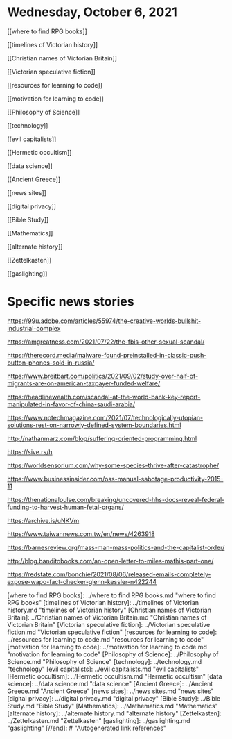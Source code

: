 # Wednesday, October 6, 2021

[[where to find RPG books]]

 
[[timelines of Victorian history]]


[[Christian names of Victorian Britain]]

[[Victorian speculative fiction]]

[[resources for learning to code]]

[[motivation for learning to code]]

[[Philosophy of Science]]

[[technology]]

[[evil capitalists]]

[[Hermetic occultism]]

[[data science]]

[[Ancient Greece]]

[[news sites]]

[[digital privacy]]

[[Bible Study]]

[[Mathematics]]

[[alternate history]]

[[Zettelkasten]]

[[gaslighting]]

# Specific news stories

https://99u.adobe.com/articles/55974/the-creative-worlds-bullshit-industrial-complex

https://amgreatness.com/2021/07/22/the-fbis-other-sexual-scandal/

https://therecord.media/malware-found-preinstalled-in-classic-push-button-phones-sold-in-russia/

https://www.breitbart.com/politics/2021/09/02/study-over-half-of-migrants-are-on-american-taxpayer-funded-welfare/

https://headlinewealth.com/scandal-at-the-world-bank-key-report-manipulated-in-favor-of-china-saudi-arabia/

https://www.notechmagazine.com/2021/07/technologically-utopian-solutions-rest-on-narrowly-defined-system-boundaries.html

http://nathanmarz.com/blog/suffering-oriented-programming.html

https://sive.rs/h

https://worldsensorium.com/why-some-species-thrive-after-catastrophe/

https://www.businessinsider.com/oss-manual-sabotage-productivity-2015-11

https://thenationalpulse.com/breaking/uncovered-hhs-docs-reveal-federal-funding-to-harvest-human-fetal-organs/


https://archive.is/uNKVm

https://www.taiwannews.com.tw/en/news/4263918

https://barnesreview.org/mass-man-mass-politics-and-the-capitalist-order/

http://blog.banditobooks.com/an-open-letter-to-miles-mathis-part-one/

https://redstate.com/bonchie/2021/08/06/released-emails-completely-expose-wapo-fact-checker-glenn-kessler-n422244





[//begin]: # "Autogenerated link references for markdown compatibility"
[where to find RPG books]: ../where to find RPG books.md "where to find RPG books"
[timelines of Victorian history]: ../timelines of Victorian history.md "timelines of Victorian history"
[Christian names of Victorian Britain]: ../Christian names of Victorian Britain.md "Christian names of Victorian Britain"
[Victorian speculative fiction]: ../Victorian speculative fiction.md "Victorian speculative fiction"
[resources for learning to code]: ../resources for learning to code.md "resources for learning to code"
[motivation for learning to code]: ../motivation for learning to code.md "motivation for learning to code"
[Philosophy of Science]: ../Philosophy of Science.md "Philosophy of Science"
[technology]: ../technology.md "technology"
[evil capitalists]: ../evil capitalists.md "evil capitalists"
[Hermetic occultism]: ../Hermetic occultism.md "Hermetic occultism"
[data science]: ../data science.md "data science"
[Ancient Greece]: ../Ancient Greece.md "Ancient Greece"
[news sites]: ../news sites.md "news sites"
[digital privacy]: ../digital privacy.md "digital privacy"
[Bible Study]: ../Bible Study.md "Bible Study"
[Mathematics]: ../Mathematics.md "Mathematics"
[alternate history]: ../alternate history.md "alternate history"
[Zettelkasten]: ../Zettelkasten.md "Zettelkasten"
[gaslighting]: ../gaslighting.md "gaslighting"
[//end]: # "Autogenerated link references"